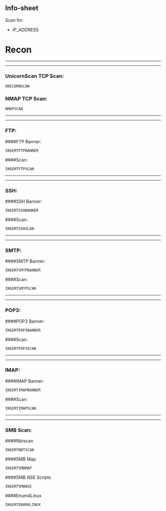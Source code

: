 ## Info-sheet
Scan for:
- IP_ADDRESS

# Recon
---
---
### UnicornScan TCP Scan:
```
UNICORNSCAN
```

### NMAP TCP Scan:

```
NMAPSCAN
```

---
---
### FTP:
####FTP Banner:
```
INSERTFTPBANNER
```
####Scan:
```
INSERTFTPSCAN
```
---
---
### SSH:
####SSH Banner:
```
INSERTSSHBANNER
```
####Scan:
```
INSERTSSHSCAN
```
---
---
### SMTP:
####SMTP Banner:
```
INSERTSMTPBANNER
```
####Scan:
```
INSERTSMTPSCAN
```
---
---
### POP3:
####POP3 Banner:
```
INSERTPOP3BANNER
```
####Scan:
```
INSERTPOP3SCAN
```
---
---
### IMAP:
####IMAP Banner:
```
INSERTIMAPBANNER
```
####Scan:
```
INSERTIMAPSCAN
```
---
---
### SMB Scan:
####Nbtscan
```
INSERTNBTSCAN
```
####SMB Map
```
INSERTSMBMAP
```
####SMB NSE Scripts
```
INSERTSMBNSE
```
####Enum4Linux
```
INSERTENUM4LINUX
```